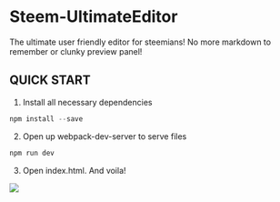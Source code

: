 # Steem-UltimateEditor
The ultimate user friendly editor for steemians! No more markdown to remember or clunky preview panel!

## QUICK START
1) Install all necessary dependencies
```javascript
npm install --save
```
2) Open up webpack-dev-server to serve files
```javascript
npm run dev
```

3) Open index.html. And voila!

<img src="https://steemitimages.com/DQmb4o1dHzre7hpQFp2Rkz93bDgghiiBDWiHQzZd3XLPCWC/ultedtlogosmall.png">
